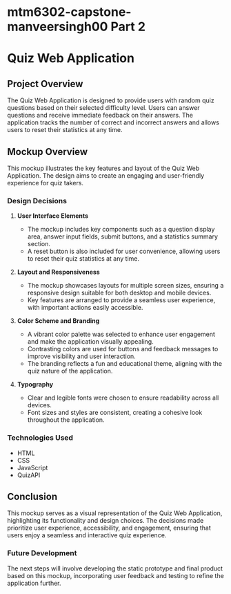 # mtm6302-capstone-manveersingh00 Part 2
# Quiz Web Application

## Project Overview

The Quiz Web Application is designed to provide users with random quiz questions based on their selected difficulty level. Users can answer questions and receive immediate feedback on their answers. The application tracks the number of correct and incorrect answers and allows users to reset their statistics at any time.

## Mockup Overview

This mockup illustrates the key features and layout of the Quiz Web Application. The design aims to create an engaging and user-friendly experience for quiz takers.

### Design Decisions

1. **User Interface Elements**
   - The mockup includes key components such as a question display area, answer input fields, submit buttons, and a statistics summary section.
   - A reset button is also included for user convenience, allowing users to reset their quiz statistics at any time.

2. **Layout and Responsiveness**
   - The mockup showcases layouts for multiple screen sizes, ensuring a responsive design suitable for both desktop and mobile devices.
   - Key features are arranged to provide a seamless user experience, with important actions easily accessible.

3. **Color Scheme and Branding**
   - A vibrant color palette was selected to enhance user engagement and make the application visually appealing.
   - Contrasting colors are used for buttons and feedback messages to improve visibility and user interaction.
   - The branding reflects a fun and educational theme, aligning with the quiz nature of the application.

4. **Typography**
   - Clear and legible fonts were chosen to ensure readability across all devices.
   - Font sizes and styles are consistent, creating a cohesive look throughout the application.

### Technologies Used
- HTML
- CSS
- JavaScript
- QuizAPI
## Conclusion

This mockup serves as a visual representation of the Quiz Web Application, highlighting its functionality and design choices. The decisions made prioritize user experience, accessibility, and engagement, ensuring that users enjoy a seamless and interactive quiz experience.

### Future Development
The next steps will involve developing the static prototype and final product based on this mockup, incorporating user feedback and testing to refine the application further.


